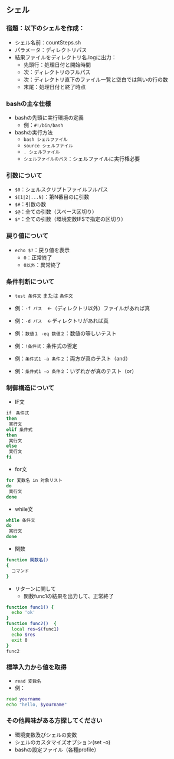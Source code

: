 ## シェル



### 宿題：以下のシェルを作成：

- シェル名前：countSteps.sh
- パラメータ：ディレクトリパス
- 結果ファイルをディレクトリ名.logに出力：
  - 先頭行：処理日付と開始時間
  - 次：ディレクトリのフルパス
  - 次：ディレクトリ直下のファイル一覧と空白では無いの行の数
  - 末尾：処理日付と終了時点
<!-- 
```bash
#!/bin/bash
date
echo $1
#ls $1 | wc -l
#(find $1 -maxdepth 1 -type f' -print0 | xargs cat ) | wc -l
#find . -maxdepth 1 -type f | xargs wc -l
#total=0

for file in `find $1 -mindepth 1 -type f`; do
 numLines=`cat $file | grep -v "^\s*$" | wc -l`
# total=$(($total + $numLines))
 echo "  " $numLines $file
done
date
```
-->



### bashの主な仕様

- bashの先頭に実行環境の定義
  - 例：`#!/bin/bash`
- bashの実行方法
  - `bash シェルファイル`
  - `source シェルファイル`
  - `. シェルファイル`
  - `シェルファイルのパス`：シェルファイルに実行権必要



### 引数について

- `$0`：シェルスクリプトファイルフルパス
- `$[1|2|...N]`：第N番目のに引数
- `$#`：引数の数
- `$@`：全ての引数（スペース区切り）
- `$*`：全ての引数（環境変数IFSで指定の区切り）



### 戻り値について

- `echo $?`：戻り値を表示
  - `0`：正常終了
  - `0以外`：異常終了



### 条件判断について

- `test 条件文` または `条件文`
- 例：`-f パス`　←（ディレクトリ以外）ファイルがあれば真
- 例：`-d パス`　←ディレクトリがあれば真
- 例：`数値１ -eq 数値２`：数値の等しいテスト



- 例：`!条件式`：条件式の否定
- 例：`条件式1 -a 条件２`：両方が真のテスト（and）
- 例：`条件式1 -o 条件２`：いずれかが真のテスト（or）



### 制御構造について

- IF文
```bash
if　条件式
then
 実行文
elif 条件式
then
 実行文
else
 実行文
fi
```



- for文
```bash
for 変数名 in 対象リスト
do
 実行文
done
```



- while文
```bash
while 条件文
do
 実行文
done
```



- 関数
```bash
function 関数名()
{
  コマンド
} 
```



- リターンに関して
  - 関数func1の結果を出力して、正常終了
```bash
function func1() {
  echo 'ok'
}
function func2()  {
  local res=$(func1)
  echo $res
  exit 0
}
func2
```



### 標準入力から値を取得

- `read 変数名`
- 例：
```bash
read yourname
echo "hello, $yourname"
```



### その他興味がある方探してください

- 環境変数及びシェルの変数
- シェルのカスタマイズオプション(set -o)
- bashの設定ファイル（各種profile）
